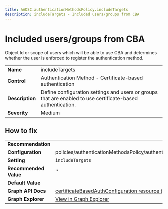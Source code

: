 ```yaml
---
title: AADSC.authenticationMethodsPolicy.includeTargets
description: includeTargets - Included users/groups from CBA
---
```


# Included users/groups from CBA

Object Id or scope of users which will be able to use CBA and determines whether the user is enforced to register the authentication method.

| | |
|-|-|
| **Name** | includeTargets |
| **Control** | Authentication Method - Certificate-based authentication |
| **Description** | Define configuration settings and users or groups that are enabled to use certificate-based authentication. |
| **Severity** | Medium |

## How to fix
| | |
|-|-|
| **Recommendation** |  |
| **Configuration** | policies/authenticationMethodsPolicy/authenticationMethodConfigurations('X509Certificate') |
| **Setting** | `includeTargets` |
| **Recommended Value** | '' |
| **Default Value** |  |
| **Graph API Docs** | [certificateBasedAuthConfiguration resource type - Microsoft Graph v1.0 - Microsoft Learn](https://learn.microsoft.com/en-us/graph/api/resources/certificatebasedauthconfiguration) |
| **Graph Explorer** | [View in Graph Explorer](https://developer.microsoft.com/en-us/graph/graph-explorer?request=policies/authenticationMethodsPolicy/authenticationMethodConfigurations('X509Certificate')&method=GET&version=beta&GraphUrl=https://graph.microsoft.com) |



